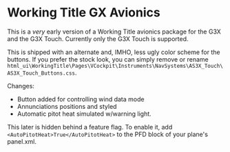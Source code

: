 # Working Title GX Avionics

This is a *very* early version of a Working Title avionics package for the G3X and the G3X Touch.  Currently only the G3X Touch is supported.

This is shipped with an alternate and, IMHO, less ugly color scheme for the buttons.
If you prefer the stock look, you can simply remove or rename `html_ui\WorkingTitle\Pages\VCockpit\Instruments\NavSystems\AS3X_Touch\AS3X_Touch_Buttons.css`.

Changes:

* Button added for controlling wind data mode
* Annunciations positions and styled
* Automatic pitot heat simulated w/warning light.

This later is hidden behind a feature flag.  To enable it, add `<AutoPitotHeat>True</AutoPitotHeat>` to the PFD block of your plane's panel.xml.
